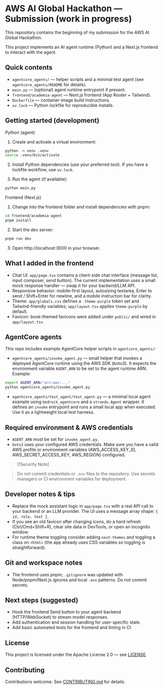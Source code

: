 # AWS AI Global Hackathon — Submission (work in progress)

This repository contains the beginning of my submission for the AWS AI Global Hackathon.

This project implements an AI agent runtime (Python) and a Next.js frontend to interact with the agent.

Quick contents
--------------
- `agentcore_agents/` — helper scripts and a minimal test agent (see `agentcore_agents/README` for details).
- `main.py` — (optional) agent runtime entrypoint if present.
- `frontend/academia-agent` — Next.js frontend (App Router + Tailwind).
- `Dockerfile` — container image build instructions.
- `uv.lock` — Python lockfile for reproducible installs.

Getting started (development)
-----------------------------
Python (agent)

1. Create and activate a virtual environment:

```bash
python -m venv .venv
source .venv/bin/activate
```

2. Install Python dependencies (use your preferred tool). If you have a lockfile workflow, use `uv.lock`.

3. Run the agent (if available):

```bash
python main.py
```

Frontend (Next.js)

1. Change into the frontend folder and install dependencies with pnpm:

```bash
cd frontend/academia-agent
pnpm install
```

2. Start the dev server:

```bash
pnpm run dev
```

3. Open http://localhost:3000 in your browser.

## What I added in the frontend

- Chat UI: `app/page.tsx` contains a client-side chat interface (message list, input composer, send button). The current implementation uses a small mock response handler — swap it for your backend/LLM API.
- Responsive behavior: mobile-first layout, autosizing textarea, Enter to send / Shift+Enter for newline, and a mobile instruction bar for clarity.
- Theme: `app/globals.css` defines a `.theme-purple` token set and Tailwind-friendly variables; `app/layout.tsx` applies `theme-purple` by default.
- Favicon: book-themed favicons were added under `public/` and wired in `app/layout.tsx`.

## AgentCore agents

This repo includes example AgentCore helper scripts in `agentcore_agents/`:

- `agentcore_agents/invoke_agent.py` — small helper that invokes a deployed AgentCore runtime using the AWS SDK (boto3). It expects the environment variable `AGENT_ARN` to be set to the agent runtime ARN. Example:

```bash
export AGENT_ARN="arn:aws:..."
python agentcore_agents/invoke_agent.py
```

- `agentcore_agents/test_agent/test_agent.py` — a minimal local agent example using `bedrock_agentcore` and a `strands.Agent` wrapper. It defines an `invoke` entrypoint and runs a small local app when executed. Use it as a lightweight local test harness.

## Required environment & AWS credentials

- `AGENT_ARN` must be set for `invoke_agent.py`.
- `boto3` uses your configured AWS credentials. Make sure you have a valid AWS profile or environment variables (AWS_ACCESS_KEY_ID, AWS_SECRET_ACCESS_KEY, AWS_REGION) configured.

> [!Security Note]

>Do not commit credentials or `.env` files to the repository. Use secrets managers or CI environment variables for deployment.

## Developer notes & tips

- Replace the mock assistant logic in `app/page.tsx` with a real API call to your backend or an LLM provider. The UI uses a message array shape: `{ id, role, text }`.
- If you see an old favicon after changing icons, do a hard refresh (Ctrl/Cmd+Shift+R), clear site data in DevTools, or open an incognito window.
- For runtime theme toggling consider adding `next-themes` and toggling a class on `<html>` (the app already uses CSS variables so toggling is straightforward).

## Git and workspace notes

- The frontend uses pnpm; `.gitignore` was updated with Node/pnpm/Next.js ignores and local `.env` patterns. Do not commit secrets.

## Next steps (suggested)

- Hook the frontend Send button to your agent backend (HTTP/WebSocket) to stream model responses.
- Add authentication and session handling for user-specific state.
- Add basic automated tests for the frontend and linting in CI.

## License

This project is licensed under the Apache License 2.0 — see [LICENSE](./LICENSE).

## Contributing

Contributions welcome. See [CONTRIBUTING.md](./CONTRIBUTING.md) for details.
